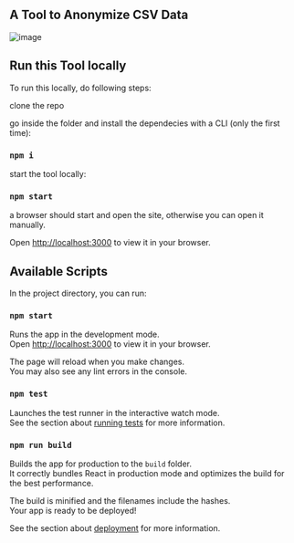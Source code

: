 ## A Tool to Anonymize CSV Data
![image](https://github.com/Zer0SkiLL/csvfaker/assets/34910618/5348530d-d58a-472f-89ce-250f7e232f5f)

## Run this Tool locally

To run this locally, do following steps:

clone the repo

go inside the folder and install the dependecies with a CLI (only the first time):

### `npm i`

start the tool locally:

### `npm start`

a browser should start and open the site, otherwise you can open it manually.

Open [http://localhost:3000](http://localhost:3000) to view it in your browser.

## Available Scripts

In the project directory, you can run:

### `npm start`

Runs the app in the development mode.\
Open [http://localhost:3000](http://localhost:3000) to view it in your browser.

The page will reload when you make changes.\
You may also see any lint errors in the console.

### `npm test`

Launches the test runner in the interactive watch mode.\
See the section about [running tests](https://facebook.github.io/create-react-app/docs/running-tests) for more information.

### `npm run build`

Builds the app for production to the `build` folder.\
It correctly bundles React in production mode and optimizes the build for the best performance.

The build is minified and the filenames include the hashes.\
Your app is ready to be deployed!

See the section about [deployment](https://facebook.github.io/create-react-app/docs/deployment) for more information.

